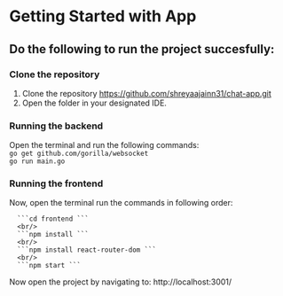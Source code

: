 # Getting Started with App

## Do the following to run the project succesfully:
   
   ### Clone the repository
   1. Clone the repository https://github.com/shreyaajainn31/chat-app.git 
   2. Open the folder in your designated IDE.

   ### Running the backend

   Open the terminal and run the following commands:
      <br/>
      ```go get github.com/gorilla/websocket```
      <br/>
      ```go run main.go```

   ### Running the frontend
   Now, open the terminal run the commands in following order:
      
      ```cd frontend ```
      <br/>
      ```npm install ```
      <br/>
      ```npm install react-router-dom ```
      <br/>
      ```npm start ```
   
   
Now open the project by navigating to: http://localhost:3001/